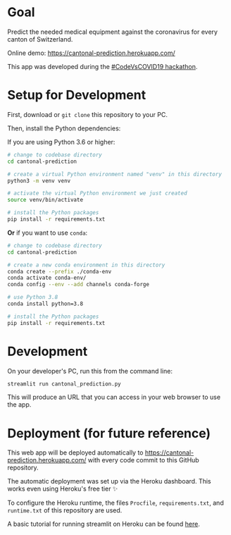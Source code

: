 # Goal

Predict the needed medical equipment against the coronavirus for every canton of Switzerland.

Online demo: https://cantonal-prediction.herokuapp.com/

This app was developed during the [#CodeVsCOVID19 hackathon](https://www.codevscovid19.org/).


# Setup for Development

First, download or `git clone` this repository to your PC.

Then, install the Python dependencies:

If you are using Python 3.6 or higher:
```bash
# change to codebase directory
cd cantonal-prediction

# create a virtual Python environment named "venv" in this directory
python3 -m venv venv

# activate the virtual Python environment we just created
source venv/bin/activate

# install the Python packages
pip install -r requirements.txt
```

**Or** if you want to use `conda`:
```bash
# change to codebase directory
cd cantonal-prediction

# create a new conda environment in this directory
conda create --prefix ./conda-env
conda activate conda-env/
conda config --env --add channels conda-forge

# use Python 3.8
conda install python=3.8

# install the Python packages
pip install -r requirements.txt
```


# Development

On your developer's PC, run this from the command line:
```bash
streamlit run cantonal_prediction.py
```

This will produce an URL that you can access in your web browser to use the app.


# Deployment (for future reference)

This web app will be deployed automatically
to https://cantonal-prediction.herokuapp.com/ with every code commit to this GitHub repository.

The automatic deployment was set up via the Heroku dashboard.
This works even using Heroku's free tier ✨

To configure the Heroku runtime, the files `Procfile`, `requirements.txt`, and `runtime.txt` of
this repository are used.

A basic tutorial for running streamlit on Heroku can be found
[here](https://towardsdatascience.com/quickly-build-and-deploy-an-application-with-streamlit-988ca08c7e83).

